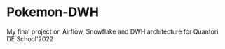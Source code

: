 # Pokemon-DWH
My final project on Airflow, Snowflake and DWH architecture for Quantori DE School'2022
